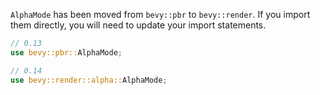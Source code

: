 `AlphaMode` has been moved from `bevy::pbr` to `bevy::render`. If you import them directly, you will need to update your import statements.

```rust
// 0.13
use bevy::pbr::AlphaMode;

// 0.14
use bevy::render::alpha::AlphaMode;
```
